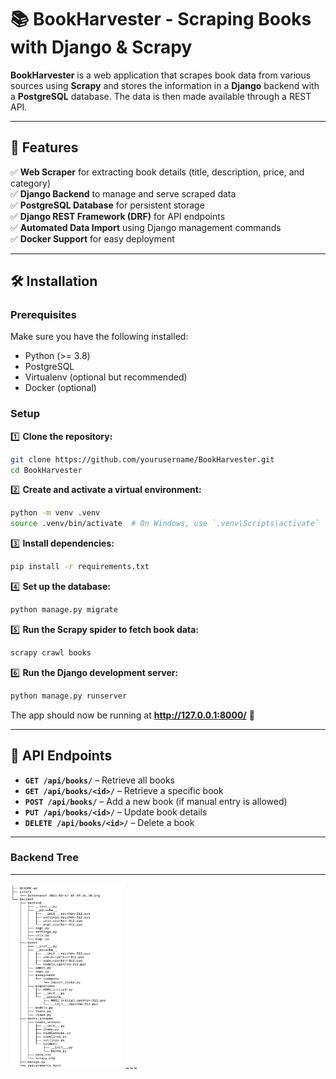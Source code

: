 # 📚 BookHarvester - Scraping Books with Django & Scrapy


**BookHarvester** is a web application that scrapes book data from various sources using **Scrapy** and stores the information in a **Django** backend with a **PostgreSQL** database. The data is then made available through a REST API.  


---

## 🚀 Features  

✅ **Web Scraper** for extracting book details (title, description, price, and category)  
✅ **Django Backend** to manage and serve scraped data  
✅ **PostgreSQL Database** for persistent storage  
✅ **Django REST Framework (DRF)** for API endpoints  
✅ **Automated Data Import** using Django management commands  
✅ **Docker Support** for easy deployment  

---


## 🛠️ Installation  

### Prerequisites  
Make sure you have the following installed:  
- Python (>= 3.8)  
- PostgreSQL  
- Virtualenv (optional but recommended)  
- Docker (optional)  



### Setup  

1️⃣ **Clone the repository:**  
```sh
git clone https://github.com/yourusername/BookHarvester.git
cd BookHarvester
```

2️⃣ **Create and activate a virtual environment:**  
```sh
python -m venv .venv
source .venv/bin/activate  # On Windows, use `.venv\Scripts\activate`
```

3️⃣ **Install dependencies:**  
```sh
pip install -r requirements.txt
```

4️⃣ **Set up the database:**  
```sh
python manage.py migrate
```

5️⃣ **Run the Scrapy spider to fetch book data:**  
```sh
scrapy crawl books
```

6️⃣ **Run the Django development server:**  
```sh
python manage.py runserver
```

The app should now be running at **http://127.0.0.1:8000/** 🎉  

---

## 📡 API Endpoints  

- **`GET /api/books/`** – Retrieve all books  
- **`GET /api/books/<id>/`** – Retrieve a specific book  
- **`POST /api/books/`** – Add a new book (if manual entry is allowed)  
- **`PUT /api/books/<id>/`** – Update book details  
- **`DELETE /api/books/<id>/`** – Delete a book  

---


### Backend Tree 
---
<img src="./assets/Screenshot 2025-03-17 at 20.23.16.png" alt="backend tree" width="180" height="300"/>
---
